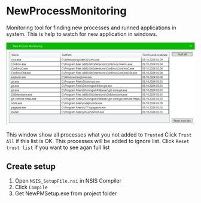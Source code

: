 # NewProcessMonitoring
Monitoring tool for finding new processes and runned applications in system.
This is help to watch for new application in windows.

![](Screenshot.png "Screenshot")

This window show all processes what you not added to `Trusted`
Click `Trust All` if this list is OK. This processes will be added to ignore list.
Click `Reset trust list` if you want to see agan full list

## Create setup
1) Open `NSIS_SetupFile.nsi` in NSIS Compiler
2) Click `Compile`
3) Get NewPMSetup.exe from project folder

